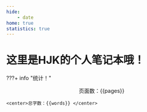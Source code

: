 ```yaml
---
hide:
    - date
home: true
statistics: true
---
```


# 这里是HJK的个人笔记本哦！


<!--     
???+ success inline "正在努力更新！"
    - [**C++**](cpp/cpp_restart/index.md) - 重新总结一下 C++ 学习，尝试实现「自举」
    - [**DIY a git**](git/index.md) - 通过造轮子的方式学习 git！

???+ example "比较完整的内容"
    - [**面试复盘**](interviews/overview.md) - 回顾一下找暑期实习和秋招的面试历程~
    - [操作系统](核心知识/os/I_overview/1_intro/) - 已经整理完了！
    - [计算机组成](computer_organization/index.md) - 已经搬过来了！ -->

???+ info "统计！"
    <center>页面数：{{pages}} </center>
    
    <center>总字数：{{words}} </center>

<!-- ???+ Warning "施工中！" 
    <center>[![GitHub stars](https://img.shields.io/github/stars/xuan-insr/xuan-insr.github.io.svg?style=social&label=Stars)](https://github.com/xuan-insr/xuan-insr.github.io)</center>
    <center>正在从 [语雀](https://www.yuque.com/xianyuxuan/coding) 逐步迁移！内容还非常不完整——</center> -->
